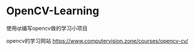 # OpenCV-Learning
使用qt编写opencv做的学习小项目

opencv的学习网站
https://www.computervision.zone/courses/opencv-cv/
